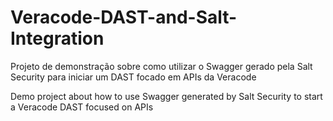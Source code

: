 # Veracode-DAST-and-Salt-Integration

Projeto de demonstração sobre como utilizar o Swagger gerado pela Salt Security para iniciar um DAST focado em APIs da Veracode

Demo project about how to use Swagger generated by Salt Security to start a Veracode DAST focused on APIs